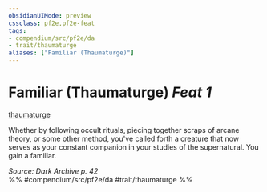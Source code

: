 ```yaml
---
obsidianUIMode: preview
cssclass: pf2e,pf2e-feat
tags:
- compendium/src/pf2e/da
- trait/thaumaturge
aliases: ["Familiar (Thaumaturge)"]
---
```

# Familiar (Thaumaturge)  *Feat 1*  
[thaumaturge](rules/traits/thaumaturge-da.md)  


Whether by following occult rituals, piecing together scraps of arcane theory, or some other method, you've called forth a creature that now serves as your constant companion in your studies of the supernatural. You gain a familiar.

*Source: Dark Archive p. 42*  
%% #compendium/src/pf2e/da #trait/thaumaturge %%